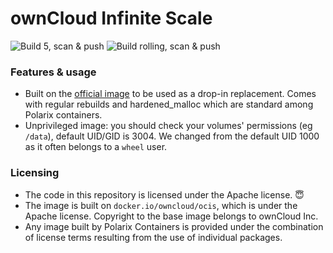 # ownCloud Infinite Scale

![Build 5, scan & push](https://github.com/Polarix-Containers/owncloud-infinite-scale/actions/workflows/build-5.yml/badge.svg)
![Build rolling, scan & push](https://github.com/Polarix-Containers/owncloud-infinite-scale/actions/workflows/build-rolling.yml/badge.svg)

### Features & usage
- Built on the [official image](https://github.com/owncloud/ocis) to be used as a drop-in replacement. Comes with regular rebuilds and hardened_malloc which are standard among Polarix containers.
- Unprivileged image: you should check your volumes' permissions (eg `/data`), default UID/GID is 3004. We changed from the default UID 1000 as it often belongs to a `wheel` user.

### Licensing
- The code in this repository is licensed under the Apache license. 😇
- The image is built on `docker.io/owncloud/ocis`, which is under the Apache license. Copyright to the base image belongs to ownCloud Inc.
- Any image built by Polarix Containers is provided under the combination of license terms resulting from the use of individual packages.
